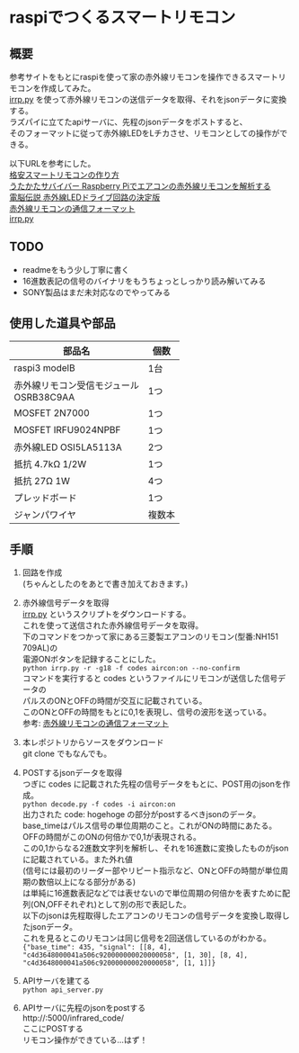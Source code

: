 # raspiでつくるスマートリモコン

## 概要
参考サイトをもとにraspiを使って家の赤外線リモコンを操作できるスマートリモコンを作成してみた。  
[irrp.py](http://abyz.me.uk/rpi/pigpio/examples.html#Python_irrp_py) を使って赤外線リモコンの送信データを取得、それをjsonデータに変換する。  
ラズパイに立てたapiサーバに、先程のjsonデータをポストすると、  
そのフォーマットに従って赤外線LEDをLチカさせ、リモコンとしての操作ができる。

以下URLを参考にした。  
[格安スマートリモコンの作り方](https://qiita.com/takjg/items/e6b8af53421be54b62c9)  
[うたかたサバイバー Raspberry Piでエアコンの赤外線リモコンを解析する](https://paltee.net/archives/247)  
[電脳伝説 赤外線LEDドライブ回路の決定版](https://vintagechips.wordpress.com/2013/10/05%E8%B5%A4%E5%A4%96%E7%B7%9Aled%E3%83%89%E3%83%A9%E3%82%A4%E3%83%96%E5%9B%9E%E8%B7%AF%E3%81%AE%E6%B1%BA%E5%AE%9A%E7%89%88/)  
[赤外線リモコンの通信フォーマット](http://elm-chan.org/docs/ir_format.html)  
[irrp.py](http://abyz.me.uk/rpi/pigpio/examples.html#Python_irrp_py) 

## TODO
- readmeをもう少し丁寧に書く
- 16進数表記の信号のバイナリをもうちょっとしっかり読み解いてみる
- SONY製品はまだ未対応なのでやってみる

## 使用した道具や部品

|  部品名 |  個数  |
| ---- | ---- |
|  raspi3 modelB  |1台|
|  赤外線リモコン受信モジュール<br>OSRB38C9AA|1つ|
|MOSFET 2N7000|1つ|
|MOSFET IRFU9024NPBF|1つ|
|赤外線LED OSI5LA5113A|2つ|
|抵抗 4.7kΩ 1/2W|1つ|
|抵抗 27Ω 1W|4つ|
|プレッドボード|1つ|
|ジャンパワイヤ|複数本|

## 手順
1. 回路を作成  
(ちゃんとしたのをあとで書き加えておきます。)

1. 赤外線信号データを取得  
  [irrp.py](http://abyz.me.uk/rpi/pigpio/examples.html#Python_irrp_py) というスクリプトをダウンロードする。  
  これを使って送信された赤外線信号データを取得。  
  下のコマンドをつかって家にある三菱製エアコンのリモコン(型番:NH151 709AL)の  
  電源ONボタンを記録することにした。  
  ```python irrp.py -r -g18 -f codes aircon:on --no-confirm```  
  コマンドを実行すると codes というファイルにリモコンが送信した信号データの  
  パルスのONとOFFの時間が交互に記載されている。  
  このONとOFFの時間をもとに0,1を表現し、信号の波形を送っている。  
  参考: [赤外線リモコンの通信フォーマット](http://elm-chan.org/docs/ir_format.html)

1. 本レポジトリからソースをダウンロード  
    git clone でもなんでも。  

1. POSTするjsonデータを取得   
  つぎに codes に記載された先程の信号データをもとに、POST用のjsonを作成。  
  ``` python decode.py -f codes -i aircon:on ```  
  出力された code: hogehoge の部分がpostするべきjsonのデータ。   
  base_timeはパルス信号の単位周期のこと。これがONの時間にあたる。  
  OFFの時間がこのONの何倍かで0,1が表現される。  
  この0,1からなる2進数文字列を解析し、それを16進数に変換したものがjsonに記載されている。また外れ値  
  (信号には最初のリーダー部やリピート指示など、ONとOFFの時間が単位周期の数倍以上になる部分がある)  
  は単純に16進数表記などでは表せないので単位周期の何倍かを表すために配列(ON,OFFそれぞれ)として別の形で表記した。  
  以下のjsonは先程取得したエアコンのリモコンの信号データを変換し取得したjsonデータ。  
  これを見るとこのリモコンは同じ信号を2回送信しているのがわかる。  
  ``` {"base_time": 435, "signal": [[8, 4], "c4d3648000041a506c920000000020000058", [1, 30], [8, 4], "c4d3648000041a506c920000000020000058", [1, 1]]} ```
1. APIサーバを建てる  
  ```python api_server.py```
1. APIサーバに先程のjsonをpostする  
  http://<raspi ip address>:5000/infrared_code/  
  ここにPOSTする  
  リモコン操作ができている...はず！







